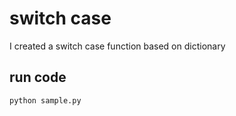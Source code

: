 # switch case

I created a switch case function based on dictionary

## run code

```shell
python sample.py
```
